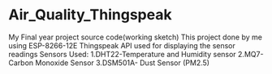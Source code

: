 # Air_Quality_Thingspeak
My Final year project source code(working sketch)
This project done by me using ESP-8266-12E
Thingspeak API used for displaying the sensor readings
Sensors Used:
1.DHT22-Temperature and Humidity sensor
2.MQ7- Carbon Monoxide Sensor
3.DSM501A- Dust Sensor (PM2.5)
